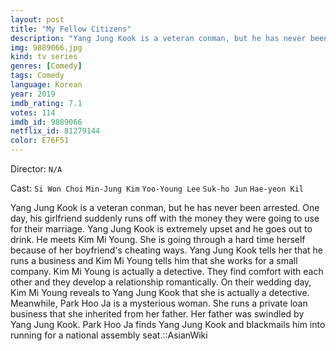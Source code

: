 ```yaml
---
layout: post
title: "My Fellow Citizens"
description: "Yang Jung Kook is a veteran conman, but he has never been arrested. One day, his girlfriend suddenly runs off with the money they were going to use for their marriage. Yang Jung Kook is extremely upset and he goes out to drink. He meets Kim Mi Young. She is going through a hard time herself because of her boyfriend's cheating ways. Yang Jung Kook tells her that he runs a business and Kim Mi Young tells him that she works for a small company. Kim Mi Young is actually a detective. They find comfort with e.."
img: 9889066.jpg
kind: tv series
genres: [Comedy]
tags: Comedy 
language: Korean
year: 2019
imdb_rating: 7.1
votes: 114
imdb_id: 9889066
netflix_id: 81279144
color: E76F51
---
```

Director: `N/A`  

Cast: `Si Won Choi` `Min-Jung Kim` `Yoo-Young Lee` `Suk-ho Jun` `Hae-yeon Kil` 

Yang Jung Kook is a veteran conman, but he has never been arrested. One day, his girlfriend suddenly runs off with the money they were going to use for their marriage. Yang Jung Kook is extremely upset and he goes out to drink. He meets Kim Mi Young. She is going through a hard time herself because of her boyfriend's cheating ways. Yang Jung Kook tells her that he runs a business and Kim Mi Young tells him that she works for a small company. Kim Mi Young is actually a detective. They find comfort with each other and they develop a relationship romantically. On their wedding day, Kim Mi Young reveals to Yang Jung Kook that she is actually a detective. Meanwhile, Park Hoo Ja is a mysterious woman. She runs a private loan business that she inherited from her father. Her father was swindled by Yang Jung Kook. Park Hoo Ja finds Yang Jung Kook and blackmails him into running for a national assembly seat.::AsianWiki